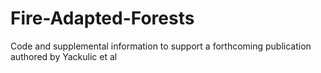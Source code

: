 # Fire-Adapted-Forests
Code and supplemental information to support a forthcoming publication authored by Yackulic et al
